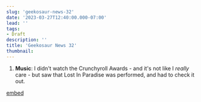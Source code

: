 ```yaml
---
slug: 'geekosaur-news-32'
date: '2023-03-27T12:40:00.000-07:00'
lead: ''
tags:
- Draft
description: ''
title: 'Geekosaur News 32'
thumbnail: 
---
```


1. **Music**: I didn't watch the Crunchyroll Awards - and it's not like I _really_ care - but saw that Lost In Paradise was performed, and had to check it out.



[embed](https://www.youtube.com/watch?v=XolcH0lLlzA)